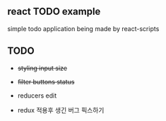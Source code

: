 ## react TODO example
simple todo application being made by react-scripts

## TODO
* ~~styling input size~~
* ~~filter buttons status~~
* reducers edit


* redux 적용후 생긴 버그 픽스하기
